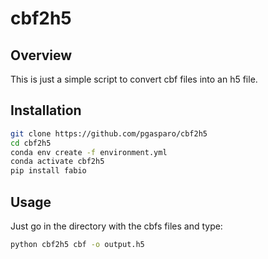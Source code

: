 # cbf2h5

## Overview 
This is just a simple script to convert cbf files into an h5 file.

## Installation

```bash
git clone https://github.com/pgasparo/cbf2h5 
cd cbf2h5
conda env create -f environment.yml
conda activate cbf2h5
pip install fabio
```

## Usage

Just go in the directory with the cbfs files and type:

```bash
python cbf2h5 cbf -o output.h5
```


